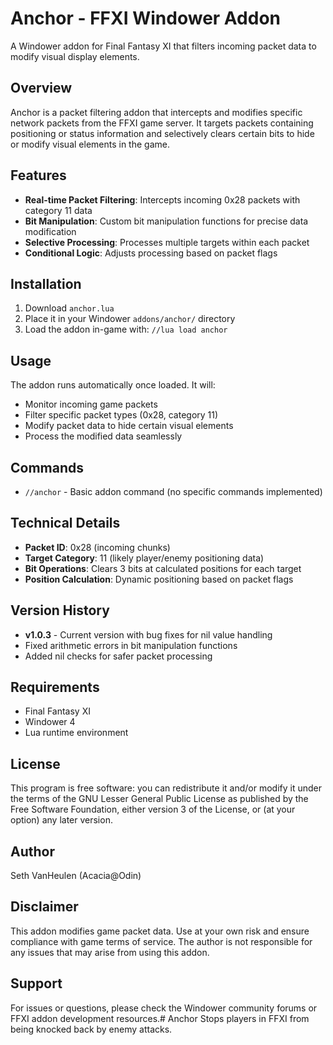 # Anchor - FFXI Windower Addon

A Windower addon for Final Fantasy XI that filters incoming packet data to modify visual display elements.

## Overview

Anchor is a packet filtering addon that intercepts and modifies specific network packets from the FFXI game server. It targets packets containing positioning or status information and selectively clears certain bits to hide or modify visual elements in the game.

## Features

- **Real-time Packet Filtering**: Intercepts incoming 0x28 packets with category 11 data
- **Bit Manipulation**: Custom bit manipulation functions for precise data modification
- **Selective Processing**: Processes multiple targets within each packet
- **Conditional Logic**: Adjusts processing based on packet flags

## Installation

1. Download `anchor.lua`
2. Place it in your Windower `addons/anchor/` directory
3. Load the addon in-game with: `//lua load anchor`

## Usage

The addon runs automatically once loaded. It will:
- Monitor incoming game packets
- Filter specific packet types (0x28, category 11)
- Modify packet data to hide certain visual elements
- Process the modified data seamlessly

## Commands

- `//anchor` - Basic addon command (no specific commands implemented)

## Technical Details

- **Packet ID**: 0x28 (incoming chunks)
- **Target Category**: 11 (likely player/enemy positioning data)
- **Bit Operations**: Clears 3 bits at calculated positions for each target
- **Position Calculation**: Dynamic positioning based on packet flags

## Version History

- **v1.0.3** - Current version with bug fixes for nil value handling
- Fixed arithmetic errors in bit manipulation functions
- Added nil checks for safer packet processing

## Requirements

- Final Fantasy XI
- Windower 4
- Lua runtime environment

## License

This program is free software: you can redistribute it and/or modify it under the terms of the GNU Lesser General Public License as published by the Free Software Foundation, either version 3 of the License, or (at your option) any later version.

## Author

Seth VanHeulen (Acacia@Odin)

## Disclaimer

This addon modifies game packet data. Use at your own risk and ensure compliance with game terms of service. The author is not responsible for any issues that may arise from using this addon.

## Support

For issues or questions, please check the Windower community forums or FFXI addon development resources.# Anchor
Stops players in FFXI from being knocked back by enemy attacks. 
